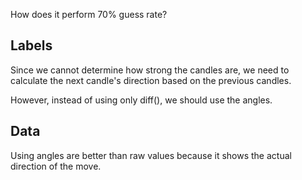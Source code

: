 How does it perform 70% guess rate?

## Labels
Since we cannot determine how strong the candles are, we need to calculate the next candle's direction based on the previous candles.

However, instead of using only diff(), we should use the angles.

## Data
Using angles are better than raw values because it shows the actual direction of the move.